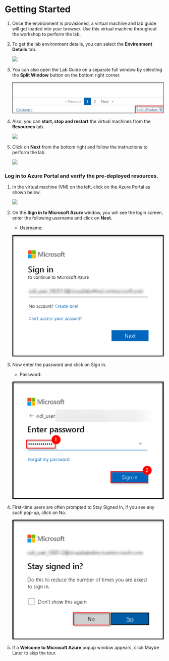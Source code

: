 # Getting Started

1. Once the environment is provisioned, a virtual machine and lab guide will get loaded into your browser. Use this virtual machine throughout the workshop to perform the lab.

1. To get the lab environment details, you can select the **Environment Details** tab.

    ![](../images/AZ-900-gettingstarted.png)

1. You can also open the Lab Guide on a separate full window by selecting the **Split Window** button on the bottom right corner.

    ![](../images/image-200.jpg)    

1. Also, you can **start, stop and restart** the virtual machines from the **Resources** tab.

    ![](../images/AZ-900-module-08-resources.png)
    
1. Click on **Next** from the bottom right and follow the instructions to perform the lab.

    ![](../images/AZ-900-module-08-numbering.png)

### Log in to Azure Portal and verify the pre-deployed resources.

1. In the virtual machine (VM) on the left, click on the Azure Portal as shown below.

    ![](../images/AZ-900-module08-jumpvm.png)

1. On the **Sign in to Microsoft Azure** window, you will see the login screen, enter the following username and click on **Next**.
   * Username: <inject key="AzureAdUserEmail"></inject>

    ![](../images/portal1.png)
     
1. Now enter the password and click on Sign in.
   * Password: <inject key="AzureAdUserPassword"></inject>
  
    ![](../images/portal2.png)

1. First-time users are often prompted to Stay Signed In, if you see any such pop-up, click on No.

    ![](../images/portal3.png)

1. If a **Welcome to Microsoft Azure** popup window appears, click Maybe Later to skip the tour.
    
